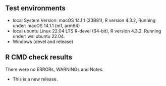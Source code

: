 ## Test environments

- local System Version: macOS 14.1.1 (23B81), R version 4.3.2, Running under: macOS 14.1.1 (m1, arm64)
- local ubuntu Linux 22.04 LTS R-devel (64-bit), R version 4.3.2, Running under: wsl ubuntu 22.04.
- Windows (devel and release)

## R CMD check results

There were no ERRORs, WARNINGs and Notes.


* This is a new release.


